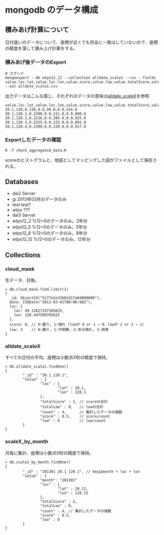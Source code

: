# mongodb のデータ構成

## 積みあげ計算について

日付違いのデータについて、座標が近くても完全に一致はしていないので、座標の精度を落して積み上げ計算をする。

### 積みあげ後データのExport

```
# コマンド
mongoexport --db wtps12_12 --collection alldate_scale1 --csv --fields value.loc.lat,value.loc.lon,value.score,value.low,value.totalScore,value.totalLow,value.count --out alldate_scale1.csv
```

出力データはこんな感じ、それぞれのデータの意味は[alldate_scaleX](./README.md#alldate_scalex)を参照
```
value.loc.lat,value.loc.lon,value.score,value.low,value.totalScore,value.totalLow,value.count
20.1,120,0.238,0.0,99.0,0.0,416.0
20.1,120.1,0.2398,0.0,211.0,0.0,880.0
20.1,120.2,0.2216,0.0,205.0,0.0,925.0
20.1,120.3,0.2525,0.0,225.0,0.0,891.0
20.1,120.4,0.2399,0.0,220.0,0.0,917.0
```

### Exportしたデータの確認

```
R -f check_aggregated_data.R
```

scoreのヒストグラムと、地図としてマッピングした図がファイルとして保存される。


## Databases

- dai2 Server
 - gi 2013年03月のデータのみ
 - test test?
 - wtps ???
- dai3 Server
 - wtps12_2  %12=0のデータのみ。2年分
 - wtps12_5  %12=0のデータのみ。5年分
 - wtps12_8  %12=0のデータのみ。8年分
 - wtps12_12 %12=0のデータのみ。12年分

## Collections 

### cloud_mask

生データ、日毎。

```
> db.cloud_mask.find.limit(1)
{
  _id: ObjectId("5177e2e33b02d17a04000000"), 
  date: ISODate("2013-03-01T00:00:00Z"), 
  loc: {
    lat: 49.11627197265625,
    lon: 128.447509765625
  },
  score: 0, // 0:曇り, 1:晴れ (lowが 0 or 1 → 0、lowが 2 or 3 → 1)
  low: 3    // 0:曇り, 1:不明瞭, 2:多分晴れ, 3:快晴
}
```

### alldate_scaleX

すべての日付の平均、座標は小数点X桁の精度で保持。

```
> db.alldate_scale1.findOne()
{
        "_id" : "20.1_120.1",
        "value" : {
                "loc" : {
                        "lat" : 20.1,
                        "lon" : 120.1
                },
                "totalScore" : 2, // scoreの合計
                "totalLow" : 0,   // lowの合計
                "count" : 4,      // 集計したデータの個数
                "score" : 0.5,    // score/count
                "low" : 0         // low/count
        }
}
```

### scaleX_by_month

月毎に集計、座標は小数点X桁の精度で保持。

```
> db.scale2_by_month.findOne()
{
        "_id" : "201301_20.1_120.1", // keyはmonth + lac + lon
        "value" : {
                "month": "201301"
                "loc" : {
                        "lat" : 20.12,
                        "lon" : 120.15
                },
                "totalScore" : 2,
                "totalLow" : 0,
                "count" : 4, // 集計したデータの個数
                "score" : 0.5,
                "low" : 0
        }
}
```



